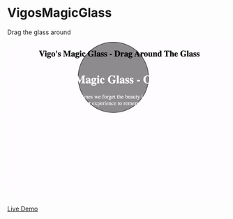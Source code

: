 # VigosMagicGlass

Drag the glass around

![VigosMagicGlass](vigosmagicglass.gif)


[Live Demo](https://aldanisvigo.github.io/VigosMagicGlass/)
